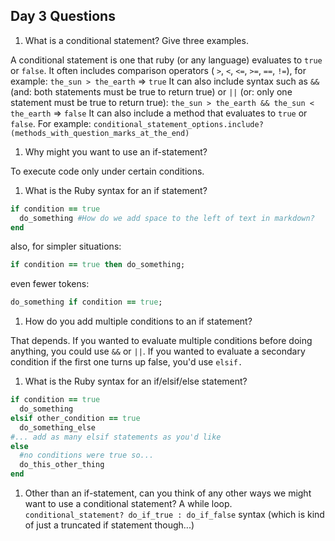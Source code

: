 ## Day 3 Questions

1. What is a conditional statement? Give three examples.  

A conditional statement is one that ruby (or any language) evaluates to `true` or `false`.
It often includes comparison operators ( `>`, `<`, `<=`, `>=`, `==`, `!=`), for example:
`the_sun > the_earth` => `true`
It can also include syntax such as `&&` (and: both statements must be true to return true) or `||` (or: only one statement must be true to return true):
`the_sun > the_earth && the_sun < the_earth` => `false`
It can also include a method that evaluates to `true` or `false`. For example:
`conditional_statement_options.include?(methods_with_question_marks_at_the_end)`  

1. Why might you want to use an if-statement?  

To execute code only under certain conditions.  

1. What is the Ruby syntax for an if statement?  
```ruby
if condition == true
  do_something #How do we add space to the left of text in markdown?
end
```
also, for simpler situations:
```ruby
if condition == true then do_something;
```
even fewer tokens:
```ruby
do_something if condition == true;
```

1. How do you add multiple conditions to an if statement?  

That depends. If you wanted to evaluate multiple conditions before doing anything, you could use `&&` or `||`. If you wanted to evaluate a secondary condition if the first one turns up false, you'd use `elsif.`

1. What is the Ruby syntax for an if/elsif/else statement?
```ruby
if condition == true
  do_something
elsif other_condition == true
  do_something_else
#... add as many elsif statements as you'd like
else
  #no conditions were true so...
  do_this_other_thing
end
```

1. Other than an if-statement, can you think of any other ways we might want to use a conditional statement?
A while loop.
`conditional_statement? do_if_true : do_if_false` syntax (which is kind of just a truncated if statement though...)
